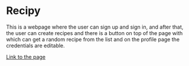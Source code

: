 # Recipy
This is a webpage where the user can sign up and sign in, and after that, the user can create recipes and there is a button 
on top of the page with which can get a random recipe from the list and on the profile page the credentials are editable.

[Link to the page](https://recipy-client.herokuapp.com/)
